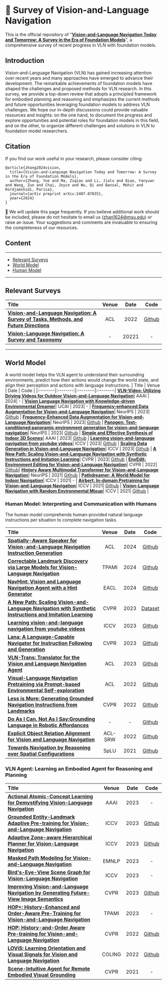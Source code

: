 # 👏 Survey of Vision-and-Language Navigation 
This is the official repository of "**[Vision-and-Language Navigation Today and Tomorrow: A Survey in the Era of Foundation Models](https://arxiv.org/pdf/2407.07035)**", a comprehensive survey 
of recent progress in VLN with foundation models.

## Introduction
Vision-and-Language Navigation (VLN) has gained increasing attention over recent years and many approaches have emerged to advance their development. The remarkable achievements of foundation models have shaped the challenges and proposed methods for VLN research. In this survey, we provide a top-down review that adopts a principled framework for embodied planning and reasoning and emphasizes the current methods and future opportunities leveraging foundation models to address VLN challenges. We hope our in-depth discussions could provide valuable resources and insights: on the one hand, to document the progress and explore opportunities and potential roles for foundation models in this field, and on the other, to organize different challenges and solutions in VLN to foundation model researchers.

## Citation
If you find our work useful in your research, please consider citing:

    @article{zhang2024vision,
      title={Vision-and-Language Navigation Today and Tomorrow: A Survey in the Era of Foundation Models},
      author={Zhang, Yue and Ma, Ziqiao and Li, Jialu and Qiao, Yanyuan and Wang, Zun and Chai, Joyce and Wu, Qi and Bansal, Mohit and Kordjamshidi, Parisa},
      journal={arXiv preprint arXiv:2407.07035},
      year={2024}
    }

🔔 We will update this page frequently. If you believe additional work should be included, please do not hesitate to email us (zhan1624@msu.edu) or raise an issue. Your suggestions and comments are invaluable to ensuring the completeness of our resources.

## Content
---
- [Relevant Surveys](#relevant-surveys)
- [World Model](#word-modal)
- [Human Model](#human-modal)


---
## Relevant Surveys
|  Title  |   Venue  |   Date   |   Code   | 
|:--------|:--------:|:--------:|:--------:|
[**Vision-and-Language Navigation: A Survey of Tasks, Methods, and Future Directions**](https://arxiv.org/abs/2203.12667)| ACL | 2022| [Github](https://github.com/eric-ai-lab/awesome-vision-language-navigation) |
[**Vision-Language Navigation: A Survey and Taxonomy**](https://arxiv.org/abs/2108.11544)| - | 20221| - |
---
## World Model
A world model helps the VLN agent to understand their surrounding environments, predict how their actions would change the world state, and align their perception and actions with language instructions.
|  Title  |   Venue  |   Date   |   Code   | 
|:--------|:--------:|:--------:|:--------:|
[**VLN-Video: Utilizing Driving Videos for Outdoor Vision-and-Language Navigation**](https://arxiv.org/abs/2402.03561)| AAAI | 2024| - |
[**Vision Language Navigation with Knowledge-driven Environmental Dreamer**](https://www.ijcai.org/proceedings/2023/0204.pdf)| IJCAI | 2023| - |
[**Frequency-enhanced Data Augmentation for Vision-and-Language Navigation**](https://openreview.net/pdf?id=eKFrXWb0sT)| NeurIPS | 2023| [Github](https://github.com/hekj/FDA?tab=readme-ov-file) |
[**Frequency-Enhanced Data Augmentation for Vision-and-Language Navigation**](https://proceedings.neurips.cc/paper_files/paper/2023/file/0d9e08f247ca7fbbfd5e50b7ff9cf357-Paper-Conference.pdf)| NeurIPS | 2023| [Github](https://github.com/hekj/FDA) |
[**Panogen: Text-conditioned panoramic environment generation for vision-and-language navigation**](https://arxiv.org/abs/2305.19195)| NeurIPS | 2023| [Github](https://github.com/jialuli-luka/PanoGen) |
[**Simple and Effective Synthesis of Indoor 3D Scenes**](https://arxiv.org/pdf/2204.02960)| AAAI | 2023| [Github](https://github.com/google-research/se3ds) |
[**Learning vision-and-language navigation from youtube videos**](https://arxiv.org/abs/2307.11984)| ICCV | 2023| [Github](https://github.com/JeremyLinky/YouTube-VLN) |
[**Scaling Data Generation in Vision-and-Language Navigation**](https://arxiv.org/abs/2307.15644)| ICCV | 2023| [Github](https://github.com/wz0919/ScaleVLN/tree/main?tab=readme-ov-file) |
[**A New Path: Scaling Vision-and-Language Navigation with Synthetic Instructions and Imitation Learning**](https://arxiv.org/abs/2210.03112)| CVPR | 2023| [Github](https://github.com/google-research-datasets/RxR/tree/main/marky-mT5)  |
[**EnvEdit: Environment Editing for Vision-and-Language Navigation**](https://arxiv.org/abs/2203.15685)| CVPR | 2022| [Github](https://github.com/jialuli-luka/VLN-SIG)|
[**History Aware Multimodal Transformer for Vision-and-Language Navigation**](https://arxiv.org/abs/2110.13309)| NeurIPS | 2021| [Github](https://cshizhe.github.io/projects/vln_hamt.html) |
[**Pathdreamer: A World Model for Indoor Navigation**](https://arxiv.org/abs/2105.08756)| ICCV | 2021| - |
[**Airbert: In-domain Pretraining for Vision-and-Language Navigation**](https://arxiv.org/abs/2108.09105)| ICCV | 2021| [Github](https://airbert-vln.github.io/) |
[**Vision-Language Navigation with Random Environmental Mixup**](https://arxiv.org/abs/2106.07876)| ICCV | 2021| [Github](https://github.com/LCFractal/VLNREM) |

### Human Model: Interpreting and Communication with Humans
The human model comprehends human-provided natural language instructions per situation to complete navigation tasks. 

|  Title  |   Venue  |   Date   |   Code   | 
|:--------|:--------:|:--------:|:--------:|
[**Spatially-Aware Speaker for Vision-and-Language Navigation Instruction Generation**](https://aclanthology.org/2024.acl-long.734.pdf)| ACL | 2024| [Github](https://github.com/gmuraleekrishna/SAS) |
[**Correctable Landmark Discovery via Large Models for Vision-Language Navigation**](https://arxiv.org/abs/2405.18721)| TPAMI | 2024| [Github](https://github.com/expectorlin/CONSOLE) |
[**NavHint: Vision and Language Navigation Agent with a Hint Generator**](https://arxiv.org/pdf/2402.02559)| EACL | 2024| [Github](https://github.com/HLR/NavHint) |
[**A New Path: Scaling Vision-and-Language Navigation with Synthetic Instructions and Imitation Learning**](https://arxiv.org/pdf/2210.03112)| CVPR | 2023| [Dataset](https://github.com/google-research-datasets/RxR/tree/main/marky-mT5) |
[**Learning vision-and-language navigation from youtube videos**](https://arxiv.org/abs/2307.11984)| ICCV | 2023| [Github](https://github.com/JeremyLinky/YouTube-VLN) |
[**Lana: A Language-Capable Navigator for Instruction Following and Generation**](https://arxiv.org/abs/2303.08409)| CVPR | 2023| [Github](https://github.com/wxh1996/LANA-VLN) |
[**VLN-Trans: Translator for the Vision and Language Navigation Agent**](https://arxiv.org/pdf/2302.09230)| ACL | 2023| [Github](https://github.com/HLR/VLN-trans) |
[**Visual-Language Navigation Pretraining via Prompt-based Environmental Self-exploration**](https://arxiv.org/pdf/2203.04006)| ACL | 2022| [Github](https://github.com/liangcici/Probes-VLN) |
[**Less is More: Generating Grounded Navigation Instructions from Landmarks**](https://arxiv.org/pdf/2004.14973)| CVPR | 2022| [Github](https://github.com/google-research-datasets/RxR/tree/main/marky-mT5) |
[**Do As I Can, Not As I Say:Grounding Language in Robotic Affordances**](https://say-can.github.io/assets/palm_saycan.pdf)| - | -| [Github](https://say-can.github.io/) |
[**Explicit Object Relation Alignment for Vision and Language Navigation**](https://aclanthology.org/2022.acl-srw.24.pdf)| ACL-SRW | 2022| [Github](https://github.com/HLR/Object-Grounding-for-VLN) |
[**Towards Navigation by Reasoning over Spatial Configurations**](https://arxiv.org/abs/2105.06839)| SpLU | 2021| [Github](https://github.com/zhangyuejoslin/SpC-NAV) |

### VLN Agent: Learning an Embodied Agent for Reasoning and Planning

|  Title  |   Venue  |   Date   |   Code   | 
|:--------|:--------:|:--------:|:--------:|
[**Actional Atomic-Concept Learning for Demystifying Vision-Language Navigation**](https://arxiv.org/pdf/2302.06072)| AAAI | 2023| - |
[**Grounded Entity-Landmark Adaptive Pre-training for Vision-and-Language Navigation**](https://arxiv.org/abs/2308.12587)| ICCV | 2023| [Github](https://arxiv.org/pdf/2305.14268)  |
[**Adaptive Zone-aware Hierarchical Planner for Vision-Language Navigation**](https://openaccess.thecvf.com/content/CVPR2023/papers/Gao_Adaptive_Zone-Aware_Hierarchical_Planner_for_Vision-Language_Navigation_CVPR_2023_paper.pdf)| ICCV | 2023| [Github](https://github.com/chengaopro/AZHP)  |
[**Masked Path Modeling for Vision-and-Language Navigation**](https://arxiv.org/pdf/2305.14268)| EMNLP | 2023| - |
[**Bird's-Eye-View Scene Graph for Vision-Language Navigation**](https://arxiv.org/abs/2308.04758)| ICCV | 2023| - |
[**Improving Vision-and-Language Navigation by Generating Future-View Image Semantics**](https://arxiv.org/pdf/2304.04907)| CVPR | 2023| [Github](https://github.com/jialuli-luka/VLN-SIG) |
[**HOP+: History-Enhanced and Order-Aware Pre-Training for Vision-and-Language Navigation**](https://ieeexplore.ieee.org/document/10006384)| TPAMI | 2023 | - |
[**HOP: History-and-Order Aware Pre-training for Vision-and-Language Navigation**](https://ieeexplore.ieee.org/document/9880046)| CVPR | 2022| [Github](https://github.com/YanyuanQiao/HOP-VLN)|
[**LOViS: Learning Orientation and Visual Signals for Vision and Language Navigation**](https://aclanthology.org/2022.coling-1.505.pdf)| COLING | 2022| [Github](https://github.com/HLR/LOViS) |
[**Scene-Intuitive Agent for Remote Embodied Visual Grounding**](https://arxiv.org/pdf/2103.12944)| CVPR | 2021| - |



